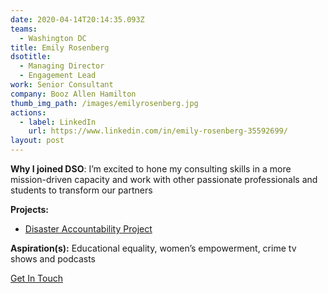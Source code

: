 ```yaml
---
date: 2020-04-14T20:14:35.093Z
teams:
  - Washington DC
title: Emily Rosenberg
dsotitle:
  - Managing Director
  - Engagement Lead
work: Senior Consultant
company: Booz Allen Hamilton
thumb_img_path: /images/emilyrosenberg.jpg
actions:
  - label: LinkedIn
    url: https://www.linkedin.com/in/emily-rosenberg-35592699/
layout: post
---
```

**Why I joined DSO**: I’m excited to hone my consulting skills in a more mission-driven capacity and work with other passionate professionals and students to transform our partners

**Projects:** 

- [Disaster Accountability Project](http://disasteraccountability.org/)

**Aspiration(s):** Educational equality, women’s empowerment, crime tv shows and podcasts

[Get In Touch](mailto:emilyrosenberg@dsoglobal.org)